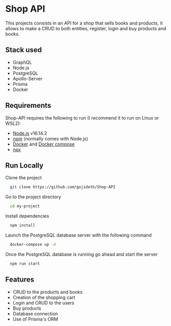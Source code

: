 
# Shop API

This projects consists in an API for a shop that sells books and products, it allows to make a CRUD 
to both entities, register, login and buy products and books.



## Stack used

- GraphQL
- Node.js
- PostgreSQL
- Apollo-Server
- Prisma 
- Docker

Requirements
------------

Shop-API requires the following to run (I recommend it to run on Linux or WSL2):
 


  * [Node.js][node] v16.14.2
  * [npm][npm] (normally comes with Node.js)
  * [Docker][docker] and [Docker compose]
  * [npx]



[node]: https://nodejs.org/
[npm]: https://www.npmjs.com/
[docker]: https://docs.docker.com/desktop/linux/install/ubuntu/
[Docker compose]:https://docs.docker.com/compose/install/
[npx]:https://www.npmjs.com/package/npx
## Run Locally

Clone the project

```bash
  git clone https://github.com/gojideth/Shop-API
```

Go to the project directory

```bash
  cd my-project
```

Install dependencies

```bash
  npm install
```

Launch the PostgreSQL database server with the following command

```bash
  docker-compose up -d
```

Once the PostgreSQL database is running go ahead and start the server

```bash
  npm run start
```


## Features

- CRUD to the products and books
- Creation of the shopping cart
- Login and CRUD to the users
- Buy products
- Database connection
- Use of Prisma's ORM

